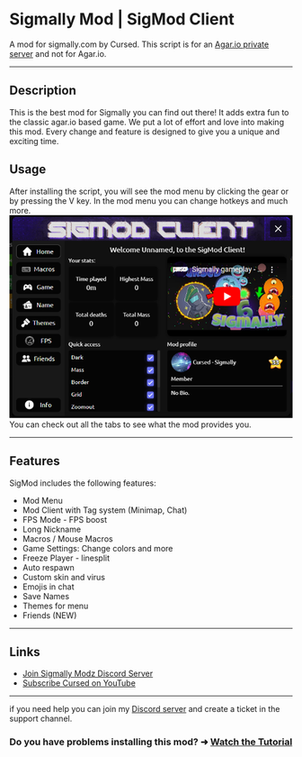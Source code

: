 # Sigmally Mod | SigMod Client

A mod for sigmally.com by Cursed. This script is for an [Agar.io private server](https://sigmally.com) and not for Agar.io.

- - -

## Description

This is the best mod for Sigmally you can find out there! It adds extra fun to the classic agar.io based game. We put a lot of effort and love into making this mod. Every change and feature is designed to give you a unique and exciting time.

## Usage

After installing the script, you will see the mod menu by clicking the gear or by pressing the V key. In the mod menu you can change hotkeys and much more.  
![](https://raw.githubusercontent.com/Sigmally/SigMod/main/images/image_2023-11-27_132412940.png) You can check out all the tabs to see what the mod provides you.

- - -

## Features

SigMod includes the following features:

*   Mod Menu
*   Mod Client with Tag system (Minimap, Chat)
*   FPS Mode - FPS boost
*   Long Nickname
*   Macros / Mouse Macros
*   Game Settings: Change colors and more
*   Freeze Player - linesplit
*   Auto respawn
*   Custom skin and virus
*   Emojis in chat
*   Save Names
*   Themes for menu
*   Friends (NEW)

- - -

## Links

*   [Join Sigmally Modz Discord Server](https://discord.gg/QyUhvUC8AD)
*   [Subscribe Cursed on YouTube](https://www.youtube.com/@sigmallyCursed?sub_confirmation=1)

- - -

if you need help you can join my [Discord server](https://discord.gg/QyUhvUC8AD) and create a ticket in the support channel.

### Do you have problems installing this mod? ➜ [Watch the Tutorial](https://www.youtube.com/watch?v=wKBcCjKSgG4&t=261)
